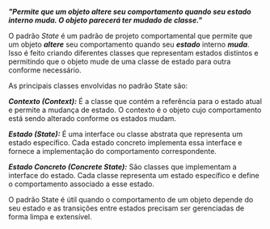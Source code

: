 ***"Permite que um objeto altere seu comportamento quando seu estado interno muda. O objeto parecerá ter mudado de classe."***

O padrão *State* é um padrão de projeto comportamental que permite que um objeto ***altere*** seu comportamento quando seu ***estado*** interno ***muda***. Isso é feito criando diferentes classes que representam estados distintos e permitindo que o objeto mude de uma classe de estado para outra conforme necessário.

As principais classes envolvidas no padrão State são:

***Contexto (Context):*** É a classe que contém a referência para o estado atual e permite a mudança de estado. O contexto é o objeto cujo comportamento está sendo alterado conforme os estados mudam.

***Estado (State):*** É uma interface ou classe abstrata que representa um estado específico. Cada estado concreto implementa essa interface e fornece a implementação do comportamento correspondente.

***Estado Concreto (Concrete State):*** São classes que implementam a interface do estado. Cada classe representa um estado específico e define o comportamento associado a esse estado.

O padrão State é útil quando o comportamento de um objeto depende do seu estado e as transições entre estados precisam ser gerenciadas de forma limpa e extensível.
